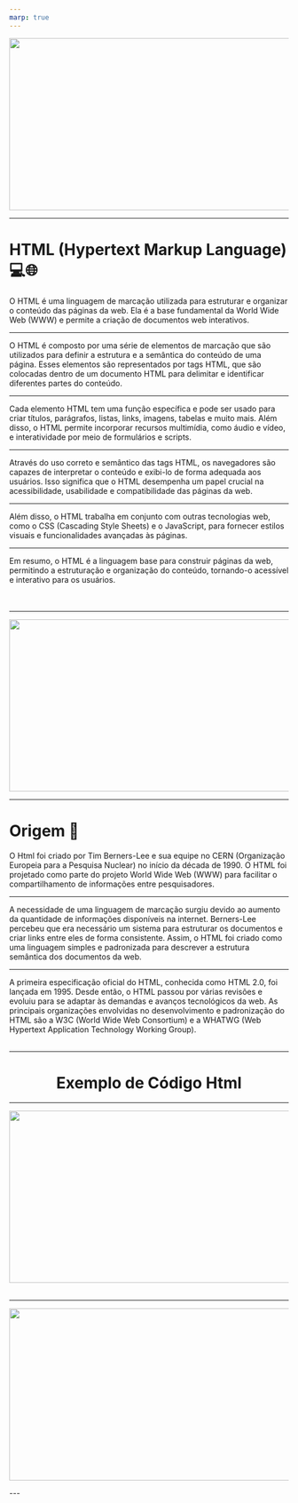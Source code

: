```yaml
---
marp: true
---
```


<p align="middle">
<img src="https://www.homehost.com.br/blog/wp-content/uploads/2019/07/oque-%C3%A9-html.jpg" height="310px" width="830px">
</p>

---
# HTML (Hypertext Markup Language) 💻🌐 <br>
O HTML é uma linguagem de marcação utilizada para estruturar e organizar o conteúdo das páginas da web. Ela é a base fundamental da World Wide Web (WWW) e permite a criação de documentos web interativos.

---

O HTML é composto por uma série de elementos de marcação que são utilizados para definir a estrutura e a semântica do conteúdo de uma página. Esses elementos são representados por tags HTML, que são colocadas dentro de um documento HTML para delimitar e identificar diferentes partes do conteúdo.

---

Cada elemento HTML tem uma função específica e pode ser usado para criar títulos, parágrafos, listas, links, imagens, tabelas e muito mais. Além disso, o HTML permite incorporar recursos multimídia, como áudio e vídeo, e interatividade por meio de formulários e scripts.

---

Através do uso correto e semântico das tags HTML, os navegadores são capazes de interpretar o conteúdo e exibi-lo de forma adequada aos usuários. Isso significa que o HTML desempenha um papel crucial na acessibilidade, usabilidade e compatibilidade das páginas da web.

---

Além disso, o HTML trabalha em conjunto com outras tecnologias web, como o CSS (Cascading Style Sheets) e o JavaScript, para fornecer estilos visuais e funcionalidades avançadas às páginas.

---

Em resumo, o HTML é a linguagem base para construir páginas da web, permitindo a estruturação e organização do conteúdo, tornando-o acessível e interativo para os usuários. <br> <br> <br>

---

<p align="middle">
<img src="https://www.htmlecsspro.com/uploads/images/2018/04/breve-historia-do-html-1523364253.png" height="310px" width="830px">
</p>

---

# Origem 🚀 <br>
O Html foi criado por Tim Berners-Lee e sua equipe no CERN (Organização Europeia para a Pesquisa Nuclear) no início da década de 1990. O HTML foi projetado como parte do projeto World Wide Web (WWW) para facilitar o compartilhamento de informações entre pesquisadores.

---

A necessidade de uma linguagem de marcação surgiu devido ao aumento da quantidade de informações disponíveis na internet. Berners-Lee percebeu que era necessário um sistema para estruturar os documentos e criar links entre eles de forma consistente. Assim, o HTML foi criado como uma linguagem simples e padronizada para descrever a estrutura semântica dos documentos da web.

---

A primeira especificação oficial do HTML, conhecida como HTML 2.0, foi lançada em 1995. Desde então, o HTML passou por várias revisões e evoluiu para se adaptar às demandas e avanços tecnológicos da web. As principais organizações envolvidas no desenvolvimento e padronização do HTML são a W3C (World Wide Web Consortium) e a WHATWG (Web Hypertext Application Technology Working Group). <br><br>

---


<h1 align="middle">Exemplo de Código Html </h1>


---

<p align="middle">
<img src="https://jera.com.br/blog/wp-content/uploads/2020/11/Introdu%C3%A7%C3%A3o_HTML_CSS_1.png" height="310px" width="830px"> <br> <br>
</p>

---
<p align="middle">
<img src="https://jera.com.br/blog/wp-content/uploads/2020/11/Introdu%C3%A7%C3%A3o_HTML_CSS_2.png"  height="310px" width="830px">
</p>
---